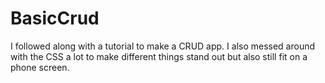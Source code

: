 # BasicCrud

I followed along with a tutorial to make a CRUD app. I also messed around with the CSS a lot to make different things stand out but also still fit on a phone screen.